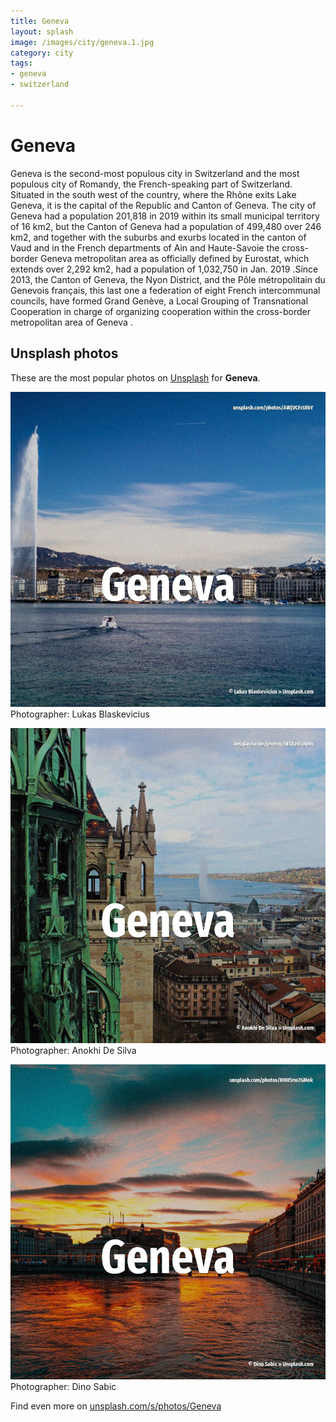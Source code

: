 ```yaml
---
title: Geneva
layout: splash
image: /images/city/geneva.1.jpg
category: city
tags:
- geneva
- switzerland

---
```

# Geneva

Geneva  is the second-most populous city in Switzerland  and the most populous city of Romandy, the  French-speaking part of Switzerland. Situated in the south west of the country, where the Rhône exits Lake Geneva, it is the capital of  the Republic and Canton of Geneva.  The city of Geneva  had a population 201,818 in 2019  within its small municipal territory of 16  km2, but the Canton of Geneva  had a population of 499,480  over 246 km2, and together with the  suburbs and exurbs located in the canton of Vaud and in the French departments of Ain and  Haute-Savoie the cross-border Geneva metropolitan area as officially defined by Eurostat, which  extends over 2,292 km2, had a population of 1,032,750 in Jan. 2019 .Since 2013, the Canton of Geneva, the Nyon District, and the Pôle métropolitain du Genevois  français, this last one a federation of eight French intercommunal councils, have formed Grand  Genève, a Local Grouping of Transnational Cooperation  in charge of organizing cooperation within  the cross-border metropolitan area of Geneva . 

 
## Unsplash photos
These are the most popular photos on [Unsplash](https://unsplash.com) for **Geneva**.
 
![Geneva](/images/city/geneva.1.jpg)
Photographer:  Lukas Blaskevicius
 
![Geneva](/images/city/geneva.2.jpg)
Photographer:  Anokhi De Silva
 
![Geneva](/images/city/geneva.3.jpg)
Photographer:  Dino Sabic
 
Find even more on [unsplash.com/s/photos/Geneva](https://unsplash.com/s/photos/Geneva)
 
